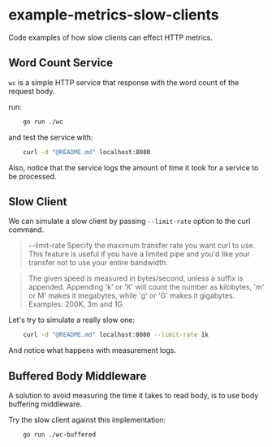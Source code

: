 # example-metrics-slow-clients

Code examples of how slow clients can effect HTTP metrics.

## Word Count Service

`wc` is a simple HTTP service that response with the word count of the request body.

run:

```bash
    go run ./wc
```

and test the service with:

```bash
    curl -d "@README.md" localhost:8080
```

Also, notice that the service logs the amount of time it took for a service to be processed.

## Slow Client

We can simulate a slow client by passing `--limit-rate` option to the curl command.

> --limit-rate <speed>
> Specify the maximum transfer rate you want curl to use.
> This feature is useful  if you  have a limited pipe and
> you'd like your transfer not to use your entire bandwidth.

> The given speed is measured in bytes/second, unless a suffix
> is appended.  Appending  'k'  or 'K' will count the number
> as kilobytes, 'm' or M' makes it megabytes, while 'g' or 'G'
> makes it gigabytes. Examples: 200K, 3m and 1G.

Let's try to simulate a really slow one:

```bash
    curl -d "@README.md" localhost:8080 --limit-rate 1k
```

And notice what happens with measurement logs.

## Buffered Body Middleware

A solution to avoid measuring the time it takes to read body, is to use body buffering middleware.

Try the slow client against this implementation:

```bash
    go run ./wc-buffered
```
